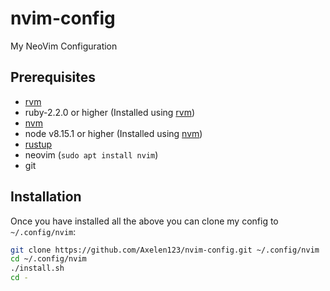 # nvim-config

My NeoVim Configuration

## Prerequisites
- [rvm](https://rvm.io)
- ruby-2.2.0 or higher (Installed using [rvm](https://rvm.io))
- [nvm](https://github.com/nvm-sh/nvm)
- node v8.15.1 or higher (Installed using [nvm](https://github.com/nvm-sh/nvm))
- [rustup](https://rustup.rs)
- neovim (`sudo apt install nvim`)
- git

## Installation
Once you have installed all the above you can clone my config to `~/.config/nvim`:
```sh
git clone https://github.com/Axelen123/nvim-config.git ~/.config/nvim
cd ~/.config/nvim
./install.sh
cd -
```

